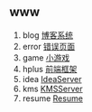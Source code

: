 ## www  




1. blog	   [博客系统](http://blog.suroot.win)
2. error   [错误页面](http://500.suroot.win)
3. game    [小游戏](http://game.suroot.win)
4. hplus   [前端框架](http://plus.suroot.win)
5. idea    [IdeaServer](http://ideaserver.suroot.win)
6. kms     [KMSServer](http://kms.suroot.win)
7. resume  [Resume](http://resume.suroot.win)
